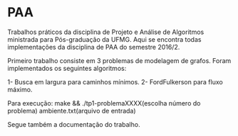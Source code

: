# PAA
Trabalhos práticos da disciplina de Projeto e Análise de Algoritmos ministrada para Pós-graduação da UFMG.
Aqui se encontra todas implementações da disciplina de PAA do semestre 2016/2.

Primeiro trabalho consiste em 3 problemas de modelagem de grafos. Foram implementados os seguintes algoritmos:
  
  1- Busca em largura para caminhos mínimos.
  2- FordFulkerson para fluxo máximo.

Para execução:
  make && ./tp1-problemaXXXX(escolha número do problema) ambiente.txt(arquivo de entrada)
  
  
Segue também a documentação do trabalho.
